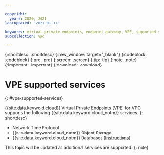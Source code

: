 ```yaml
---

copyright:
  years: 2020, 2021
lastupdated: "2021-01-11"

keywords: virtual private endpoints, endpoint gateway, VPE, supported services
subcollection: vpc

---
```


{:shortdesc: .shortdesc}
{:new_window: target="_blank"}
{:codeblock: .codeblock}
{:pre: .pre}
{:screen: .screen}
{:tip: .tip}
{:note: .note}
{:important: .important}
{:download: .download}

# VPE supported services
{: #vpe-supported-services}

{{site.data.keyword.cloud}} Virtual Private Endpoints (VPE) for VPC supports the following {{site.data.keyword.cloud_notm}} services.
{: shortdesc}

* Network Time Protocol
* {{site.data.keyword.cloud_notm}} Object Storage
* {{site.data.keyword.cloud_notm}} Databases ([Instructions](/docs/cloud-databases?topic=cloud-databases-vpes))

This topic will be updated as additional services are supported.
{: note}
